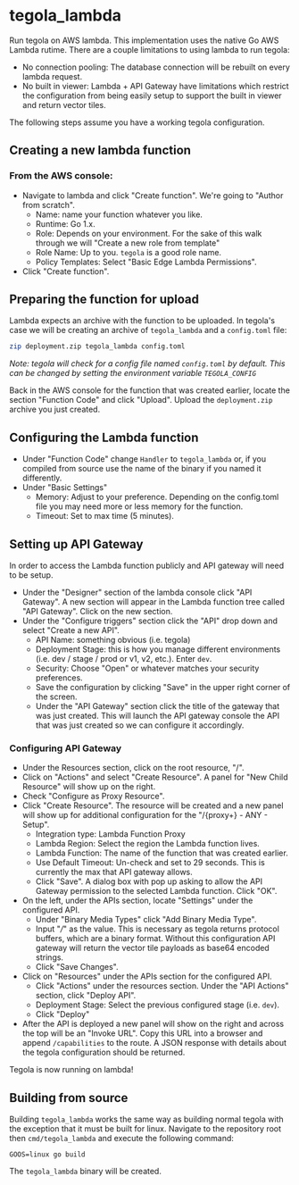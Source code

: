 # tegola_lambda
Run tegola on AWS lambda. This implementation uses the native Go AWS Lambda rutime. There are a couple limitations to using lambda to run tegola:

- No connection pooling: The database connection will be rebuilt on every lambda request.
- No built in viewer: Lambda + API Gateway have limitations which restrict the configuration from being easily setup to support the built in viewer and return vector tiles.

The following steps assume you have a working tegola configuration. 

## Creating a new lambda function

### From the AWS console:
- Navigate to lambda and click "Create function". We're going to "Author from scratch".
  - Name: name your function whatever you like.
  - Runtime: Go 1.x.
  - Role: Depends on your environment. For the sake of this walk through we will "Create a new role from template"
  - Role Name: Up to you. `tegola` is a good role name. 
  - Policy Templates: Select "Basic Edge Lambda Permissions".
- Click "Create function".

## Preparing the function for upload
Lambda expects an archive with the function to be uploaded. In tegola's case we will be creating an archive of `tegola_lambda` and a `config.toml` file:

```bash
zip deployment.zip tegola_lambda config.toml
```

*Note: tegola will check for a config file named `config.toml` by default. This can be changed by setting the environment variable `TEGOLA_CONFIG`*

Back in the AWS console for the function that was created earlier, locate the section "Function Code" and click "Upload". Upload the `deployment.zip` archive you just created.

## Configuring the Lambda function
- Under "Function Code" change `Handler` to `tegola_lambda` or, if you compiled from source use the name of the binary if you named it differently.
- Under "Basic Settings" 
  - Memory: Adjust to your preference. Depending on the config.toml file you may need more or less memory for the function. 
  - Timeout: Set to max time (5 minutes).

## Setting up API Gateway
In order to access the Lambda function publicly and API gateway will need to be setup. 
- Under the "Designer" section of the lambda console click "API Gateway". A new section will appear in the Lambda function tree called "API Gateway". Click on the new section.
- Under the "Configure triggers" section click the "API" drop down and select "Create a new API".
  - API Name: something obvious (i.e. tegola)
  - Deployment Stage: this is how you manage different environments (i.e. dev / stage / prod or v1, v2, etc.). Enter `dev`.
  - Security: Choose "Open" or whatever matches your security preferences.
  - Save the configuration by clicking "Save" in the upper right corner of the screen.
  - Under the "API Gateway" section click the title of the gateway that was just created. This will launch the API gateway console the API that was just created so we can configure it accordingly.

### Configuring API Gateway
- Under the Resources section, click on the root resource, "/".
- Click on "Actions" and select "Create Resource". A panel for "New Child Resource" will show up on the right.
- Check "Configure as Proxy Resource".
- Click "Create Resource". The resource will be created and a new panel will show up for additional configuration for the "/{proxy+} - ANY - Setup".
  - Integration type: Lambda Function Proxy
  - Lambda Region: Select the region the Lambda function lives.
  - Lambda Function: The name of the function that was created earlier.
  - Use Default Timeout: Un-check and set to 29 seconds. This is currently the max that API gateway allows.
  - Click "Save". A dialog box with pop up asking to allow the API Gateway permission to the selected Lambda function. Click "OK".
- On the left, under the APIs section, locate "Settings" under the configured API.
  - Under "Binary Media Types" click "Add Binary Media Type".
  - Input "*/*" as the value. This is necessary as tegola returns protocol buffers, which are a binary format. Without this configuration API gateway will return the vector tile payloads as base64 encoded strings.
  - Click "Save Changes".
- Click on "Resources" under the APIs section for the configured API. 
  - Click "Actions" under the resources section. Under the "API Actions" section, click "Deploy API".
  - Deployment Stage: Select the previous configured stage (i.e. `dev`).
  - Click "Deploy"
- After the API is deployed a new panel will show on the right and across the top will be an "Invoke URL". Copy this URL into a browser and append `/capabilities` to the route. A JSON response with details about the tegola configuration should be returned. 

Tegola is now running on lambda!

## Building from source
Building `tegola_lambda` works the same way as building normal tegola with the exception that it must be built for linux. Navigate to the repository root then `cmd/tegola_lambda` and execute the following command:

```
GOOS=linux go build
```

The `tegola_lambda` binary will be created.